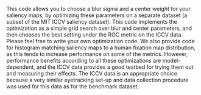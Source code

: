 This code allows you to choose a blur sigma and a center weight for your saliency maps, by optimizing these parameters on a separate dataset (a subset of the MIT ICCV saliency dataset). This code implements the optimization as a simple grid search over blur and center parameters, and then chooses the best setting under the ROC metric on the ICCV data. Please feel free to write your own optimization code. We also provide code for histogram matching saliency maps to a human fixation map distribution, as this tends to increase performance on some of the metrics. However, performance benefits according to all these optimizations are model-dependent, and the ICCV data provides a good testbed for trying them out and measuring their effects. The ICCV data is an appropriate choice because a very similar eyetracking set-up and data collection procedure was used for this data as for the benchmark dataset.
